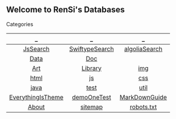 ## Welcome to RenSi's Databases

Categories

| _ | _ | _ |
|:---:|:---:|:---:|
| [JsSearch](search.md) | [SwiftypeSearch](stok.md) | [algoliaSearch](sag.html) |
| [Data](Data/index.md) | [Doc](Doc/index.md) |  |
| [Art](/Art/index.md) | [Library](Library/index.md) | [img](img/index.md) |
| [html](html/index.md) | [js](js/index.md) | [css](css/index.md) |
| [java](java/index.md) | [test](test/index.md) | [util](util/index.md) |
| [EverythingIsTheme](demo.md) | [demoOneTest](demoOne.md) | [MarkDownGuide](https://www.appinn.com/markdown/) |
| [About](About/index.md) | [sitemap](sitemap.xml) | [robots.txt](robots.txt) |



